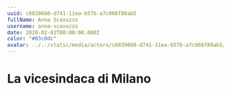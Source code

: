 ```yaml
---
uuid: c6839660-d741-11ea-b57b-a7c066f88ab5
fullName: Anna Scavuzzo
username: anna-scavuzzo
date: 2020-02-02T00:00:00.000Z
color: "#03c0dc"
avatar: ../../static/media/actors/c6839660-d741-11ea-b57b-a7c066f88ab5/anna-scavuzzo.jpg
---
```


# La vicesindaca di Milano
